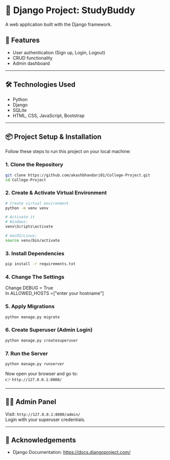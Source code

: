 # 📘 Django Project: StudyBuddy

A web application built with the Django framework.

## 🚀 Features

- User authentication (Sign up, Login, Logout)
- CRUD functionality
- Admin dashboard

---

## 🛠️ Technologies Used

- Python
- Django
- SQLite 
- HTML, CSS, JavaScript, Bootstrap

---

## 📦 Project Setup & Installation

Follow these steps to run this project on your local machine:

### 1. Clone the Repository

```bash
git clone https://github.com/akashbhandari01/College-Project.git
cd College-Project
```

### 2. Create & Activate Virtual Environment

```bash
# Create virtual environment
python -m venv venv

# Activate it
# Windows:
venv\Scripts\activate

# macOS/Linux:
source venv/bin/activate
```

### 3. Install Dependencies

```bash
pip install -r requirements.txt
```

### 4. Change The Settings

Change DEBUG = True
<br>
In ALLOWED_HOSTS =["enter your hostname"]

### 5. Apply Migrations

```bash
python manage.py migrate
```

### 6. Create Superuser (Admin Login)

```bash
python manage.py createsuperuser
```

### 7. Run the Server

```bash
python manage.py runserver
```

Now open your browser and go to:  
👉 `http://127.0.0.1:8000/`

---

## 👨‍💻 Admin Panel

Visit: `http://127.0.0.1:8000/admin/`  
Login with your superuser credentials.

---



## 🙌 Acknowledgements

- Django Documentation: https://docs.djangoproject.com/

